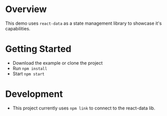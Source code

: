 # Overview
This demo uses `react-data` as a state management library to showcase it's capabilities.


# Getting Started
- Download the example or clone the project
- Run `npm install`
- Start `npm start`


# Development
- This project currently uses `npm link` to connect to the react-data lib.